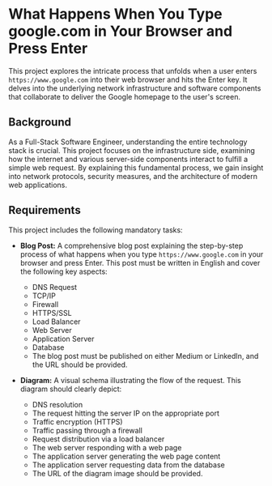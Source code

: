# What Happens When You Type google.com in Your Browser and Press Enter

This project explores the intricate process that unfolds when a user enters `https://www.google.com` into their web browser and hits the Enter key. It delves into the underlying network infrastructure and software components that collaborate to deliver the Google homepage to the user's screen.

## Background

As a Full-Stack Software Engineer, understanding the entire technology stack is crucial. This project focuses on the infrastructure side, examining how the internet and various server-side components interact to fulfill a simple web request. By explaining this fundamental process, we gain insight into network protocols, security measures, and the architecture of modern web applications.

## Requirements

This project includes the following mandatory tasks:

- **Blog Post:** A comprehensive blog post explaining the step-by-step process of what happens when you type `https://www.google.com` in your browser and press Enter. This post must be written in English and cover the following key aspects:
    - DNS Request
    - TCP/IP
    - Firewall
    - HTTPS/SSL
    - Load Balancer
    - Web Server
    - Application Server
    - Database
    - The blog post must be published on either Medium or LinkedIn, and the URL should be provided.

- **Diagram:** A visual schema illustrating the flow of the request. This diagram should clearly depict:
    - DNS resolution
    - The request hitting the server IP on the appropriate port
    - Traffic encryption (HTTPS)
    - Traffic passing through a firewall
    - Request distribution via a load balancer
    - The web server responding with a web page
    - The application server generating the web page content
    - The application server requesting data from the database
    - The URL of the diagram image should be provided.
